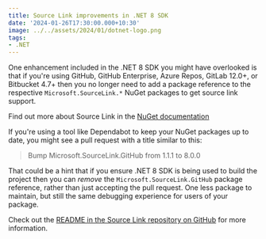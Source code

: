 ```yaml
---
title: Source Link improvements in .NET 8 SDK
date: '2024-01-26T17:30:00.000+10:30'
image: ../../assets/2024/01/dotnet-logo.png
tags:
- .NET
---
```


One enhancement included in the .NET 8 SDK you might have overlooked is that if you're using GitHub, GitHub Enterprise, Azure Repos, GitLab 12.0+, or Bitbucket 4.7+ then you no longer need to add a package reference to the respective `Microsoft.SourceLink.*` NuGet packages to get source link support.

<!-- ![.NET Logo](/assets/2024/01/dotnet-logo.png) -->

Find out more about Source Link in the [NuGet documentation](https://learn.microsoft.com/dotnet/standard/library-guidance/sourcelink?WT.mc_id=DOP-MVP-5001655)

If you're using a tool like Dependabot to keep your NuGet packages up to date, you might see a pull request with a title similar to this:

> Bump Microsoft.SourceLink.GitHub from 1.1.1 to 8.0.0

That could be a hint that if you ensure .NET 8 SDK is being used to build the project then you can *remove* the `Microsoft.SourceLink.GitHub` package reference, rather than just accepting the pull request. One less package to maintain, but still the same debugging experience for users of your package.

Check out the [README in the Source Link repository on GitHub](https://github.com/dotnet/sourcelink#using-source-link-in-net-projects) for more information.
